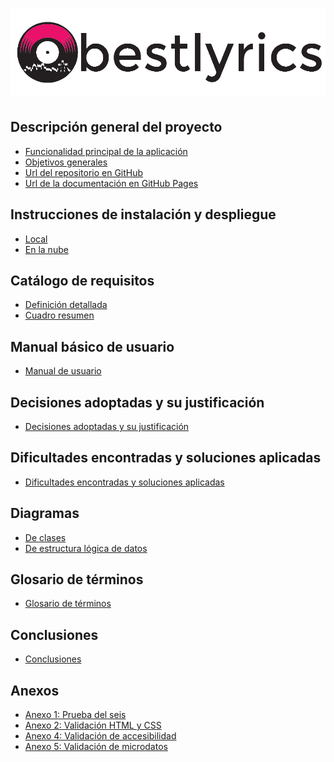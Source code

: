 ![Bestlyrics](images/bestlyrics.png)
==================================
Descripción general del proyecto
---
*   [Funcionalidad principal de la aplicación](funcionalidad.md)
*   [Objetivos generales](objetivos.md)
*   [Url del repositorio en GitHub](https://github.com/joludelgar/bestlyrics)
*   [Url de la documentación en GitHub Pages](https://joludelgar.github.io/bestlyrics/)

Instrucciones de instalación y despliegue
---
*   [Local](local.md)
*   [En la nube](nube.md)

Catálogo de requisitos
---
*   [Definición detallada](requisitos.md)
*   [Cuadro resumen](resumen-requisitos.md)

Manual básico de usuario
---
*   [Manual de usuario](manual.md)

Decisiones adoptadas y su justificación
---
*   [Decisiones adoptadas y su justificación](decisiones.md)

Dificultades encontradas y soluciones aplicadas
---
*   [Dificultades encontradas y soluciones aplicadas](dificultades-soluciones.md)

Diagramas
---
*   [De clases](diagrama-clases.md)
*   [De estructura lógica de datos](diagrama-datos.md)

Glosario de términos
---
*   [Glosario de términos](glosario.md)

Conclusiones
---
*   [Conclusiones](conclusiones.md)

Anexos
---
*   [Anexo 1: Prueba del seis](prueba-seis.md)
*   [Anexo 2: Validación HTML y CSS](validacion.md)
*   [Anexo 4: Validación de accesibilidad](validacion-accesibilidad.md)
*   [Anexo 5: Validación de microdatos](metadatos.md)
